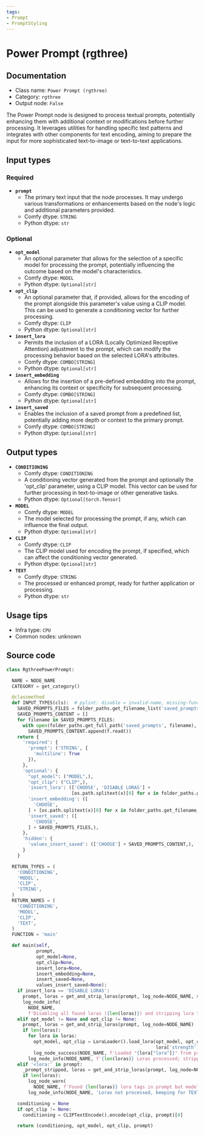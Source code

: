 ```yaml
---
tags:
- Prompt
- PromptStyling
---
```


# Power Prompt (rgthree)
## Documentation
- Class name: `Power Prompt (rgthree)`
- Category: `rgthree`
- Output node: `False`

The Power Prompt node is designed to process textual prompts, potentially enhancing them with additional context or modifications before further processing. It leverages utilities for handling specific text patterns and integrates with other components for text encoding, aiming to prepare the input for more sophisticated text-to-image or text-to-text applications.
## Input types
### Required
- **`prompt`**
    - The primary text input that the node processes. It may undergo various transformations or enhancements based on the node's logic and additional parameters provided.
    - Comfy dtype: `STRING`
    - Python dtype: `str`
### Optional
- **`opt_model`**
    - An optional parameter that allows for the selection of a specific model for processing the prompt, potentially influencing the outcome based on the model's characteristics.
    - Comfy dtype: `MODEL`
    - Python dtype: `Optional[str]`
- **`opt_clip`**
    - An optional parameter that, if provided, allows for the encoding of the prompt alongside this parameter's value using a CLIP model. This can be used to generate a conditioning vector for further processing.
    - Comfy dtype: `CLIP`
    - Python dtype: `Optional[str]`
- **`insert_lora`**
    - Permits the inclusion of a LORA (Locally Optimized Receptive Attention) adjustment to the prompt, which can modify the processing behavior based on the selected LORA's attributes.
    - Comfy dtype: `COMBO[STRING]`
    - Python dtype: `Optional[str]`
- **`insert_embedding`**
    - Allows for the insertion of a pre-defined embedding into the prompt, enhancing its context or specificity for subsequent processing.
    - Comfy dtype: `COMBO[STRING]`
    - Python dtype: `Optional[str]`
- **`insert_saved`**
    - Enables the inclusion of a saved prompt from a predefined list, potentially adding more depth or context to the primary prompt.
    - Comfy dtype: `COMBO[STRING]`
    - Python dtype: `Optional[str]`
## Output types
- **`CONDITIONING`**
    - Comfy dtype: `CONDITIONING`
    - A conditioning vector generated from the prompt and optionally the 'opt_clip' parameter, using a CLIP model. This vector can be used for further processing in text-to-image or other generative tasks.
    - Python dtype: `Optional[torch.Tensor]`
- **`MODEL`**
    - Comfy dtype: `MODEL`
    - The model selected for processing the prompt, if any, which can influence the final output.
    - Python dtype: `Optional[str]`
- **`CLIP`**
    - Comfy dtype: `CLIP`
    - The CLIP model used for encoding the prompt, if specified, which can affect the conditioning vector generated.
    - Python dtype: `Optional[str]`
- **`TEXT`**
    - Comfy dtype: `STRING`
    - The processed or enhanced prompt, ready for further application or processing.
    - Python dtype: `str`
## Usage tips
- Infra type: `CPU`
- Common nodes: unknown


## Source code
```python
class RgthreePowerPrompt:

  NAME = NODE_NAME
  CATEGORY = get_category()

  @classmethod
  def INPUT_TYPES(cls):  # pylint: disable = invalid-name, missing-function-docstring
    SAVED_PROMPTS_FILES = folder_paths.get_filename_list('saved_prompts')
    SAVED_PROMPTS_CONTENT = []
    for filename in SAVED_PROMPTS_FILES:
      with open(folder_paths.get_full_path('saved_prompts', filename), 'r') as f:
        SAVED_PROMPTS_CONTENT.append(f.read())
    return {
      'required': {
        'prompt': ('STRING', {
          'multiline': True
        }),
      },
      'optional': {
        "opt_model": ("MODEL",),
        "opt_clip": ("CLIP",),
        'insert_lora': (['CHOOSE', 'DISABLE LORAS'] +
                        [os.path.splitext(x)[0] for x in folder_paths.get_filename_list('loras')],),
        'insert_embedding': ([
          'CHOOSE',
        ] + [os.path.splitext(x)[0] for x in folder_paths.get_filename_list('embeddings')],),
        'insert_saved': ([
          'CHOOSE',
        ] + SAVED_PROMPTS_FILES,),
      },
      'hidden': {
        'values_insert_saved': (['CHOOSE'] + SAVED_PROMPTS_CONTENT,),
      }
    }

  RETURN_TYPES = (
    'CONDITIONING',
    'MODEL',
    'CLIP',
    'STRING',
  )
  RETURN_NAMES = (
    'CONDITIONING',
    'MODEL',
    'CLIP',
    'TEXT',
  )
  FUNCTION = 'main'

  def main(self,
           prompt,
           opt_model=None,
           opt_clip=None,
           insert_lora=None,
           insert_embedding=None,
           insert_saved=None,
           values_insert_saved=None):
    if insert_lora == 'DISABLE LORAS':
      prompt, loras = get_and_strip_loras(prompt, log_node=NODE_NAME, silent=True)
      log_node_info(
        NODE_NAME,
        f'Disabling all found loras ({len(loras)}) and stripping lora tags for TEXT output.')
    elif opt_model != None and opt_clip != None:
      prompt, loras = get_and_strip_loras(prompt, log_node=NODE_NAME)
      if len(loras):
        for lora in loras:
          opt_model, opt_clip = LoraLoader().load_lora(opt_model, opt_clip, lora['lora'],
                                                       lora['strength'], lora['strength'])
          log_node_success(NODE_NAME, f'Loaded "{lora["lora"]}" from prompt')
        log_node_info(NODE_NAME, f'{len(loras)} Loras processed; stripping tags for TEXT output.')
    elif '<lora:' in prompt:
      _prompt_stripped, loras = get_and_strip_loras(prompt, log_node=NODE_NAME, silent=True)
      if len(loras):
        log_node_warn(
          NODE_NAME, f'Found {len(loras)} lora tags in prompt but model & clip were not supplied!')
        log_node_info(NODE_NAME, 'Loras not processed, keeping for TEXT output.')

    conditioning = None
    if opt_clip != None:
      conditioning = CLIPTextEncode().encode(opt_clip, prompt)[0]

    return (conditioning, opt_model, opt_clip, prompt)

```
